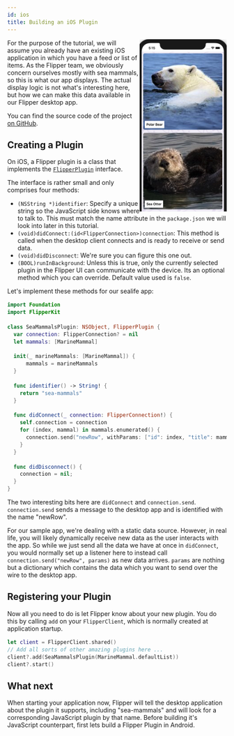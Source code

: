 ```yaml
---
id: ios
title: Building an iOS Plugin
---
```


<img align="right" src="/docs/assets/ios-tutorial-app.png" alt="iOS Tutorial App" width="200">

For the purpose of the tutorial, we will assume you already have an existing iOS application in
which you have a feed or list of items. As the Flipper team, we obviously concern ourselves mostly
with sea mammals, so this is what our app displays. The actual display logic is not what's interesting
here, but how we can make this data available in our Flipper desktop app.

You can find the source code of the project [on GitHub](https://github.com/facebook/flipper/tree/c55bebd1be545c63dde93e143dd5c341dc2fd20b/iOS/Tutorial/Tutorial).

## Creating a Plugin

On iOS, a Flipper plugin is a class that implements the
[`FlipperPlugin`](https://github.com/facebook/flipper/blob/master/iOS/FlipperKit/FlipperPlugin.h)
interface.

The interface is rather small and only comprises four methods:

- `(NSString *)identifier`: Specify a unique string so the JavaScript side knows where to talk to. This must match the name attribute in the `package.json` we will look into later in this tutorial.
- `(void)didConnect:(id<FlipperConnection>)connection`: This method is called when the desktop client connects and is ready to receive or send data.
- `(void)didDisconnect`: We're sure you can figure this one out.
- `(BOOL)runInBackground`: Unless this is true, only the currently selected plugin in the Flipper UI can communicate with the device. Its an optional method which you can override. Default value used is `false`.

Let's implement these methods for our sealife app:

```swift
import Foundation
import FlipperKit

class SeaMammalsPlugin: NSObject, FlipperPlugin {
  var connection: FlipperConnection? = nil
  let mammals: [MarineMammal]

  init(_ marineMammals: [MarineMammal]) {
      mammals = marineMammals
  }

  func identifier() -> String! {
    return "sea-mammals"
  }

  func didConnect(_ connection: FlipperConnection!) {
    self.connection = connection
    for (index, mammal) in mammals.enumerated() {
      connection.send("newRow", withParams: ["id": index, "title": mammal.name, "url": mammal.image.absoluteString])
    }
  }

  func didDisconnect() {
    connection = nil;
  }
}
```

The two interesting bits here are `didConnect` and `connection.send`. `connection.send` sends a message
to the desktop app and is identified with the name "newRow".

For our sample app, we're dealing with a static data source. However, in real
life, you will likely dynamically receive new data as the user interacts with
the app. So while we just send all the data we have at once in `didConnect`,
you would normally set up a listener here to instead call `connection.send("newRow", params)` as new data
arrives. `params` are nothing but a dictionary which contains the data which you want to send over the wire to the desktop app.

## Registering your Plugin

Now all you need to do is let Flipper know about your new plugin. You do this
by calling `add` on your `FlipperClient`, which is normally created
at application startup.

```swift
let client = FlipperClient.shared()
// Add all sorts of other amazing plugins here ...
client?.add(SeaMammalsPlugin(MarineMammal.defaultList))
client?.start()
```

## What next

When starting your application now, Flipper will tell the desktop application
about the plugin it supports, including "sea-mammals" and will look for a
corresponding JavaScript plugin by that name. Before building it's JavaScript counterpart, first lets build a Flipper Plugin in Android.
